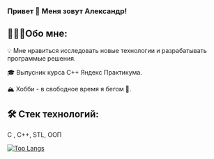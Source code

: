 ### Привет 👋 Меня зовут Александр!

 ## 👨🏻‍💻Обо мне:
💡 Мне нравиться исследовать новые технологии и разрабатывать программые решения.

🎓 Выпусник курса С++ Яндекс Практикума.

🏔️ Хобби - в свободное время я бегом 🏃.

## 🛠 Стек технологий:

C , C++, STL, ООП

[![Top Langs](https://github-readme-stats.vercel.app/api/top-langs/?username=kozlov-dev&layout=compact)](https://github.com/kozlov-dev&hide=javascript,html,pascal,c/github-readme-stats)




<!--
**kozlov-dev/kozlov-dev** is a ✨ _special_ ✨ repository because its `README.md` (this file) appears on your GitHub profile.

Here are some ideas to get you started:

- 🔭 I’m currently working on ...
- 🌱 I’m currently learning ...
- 👯 I’m looking to collaborate on ...
- 🤔 I’m looking for help with ...
- 💬 Ask me about ...
- 📫 How to reach me: ...
- 😄 Pronouns: ...
- ⚡ Fun fact: ...
-->
